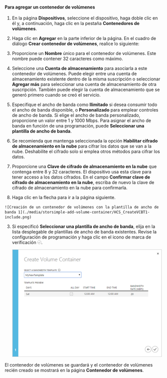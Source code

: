 <!--author=SharS last changed: 9/16/15-->

#### Para agregar un contenedor de volúmenes

1. En la página **Dispositivos**, seleccione el dispositivo, haga doble clic en él y, a continuación, haga clic en la pestaña **Contenedores de volúmenes**.

2. Haga clic en **Agregar** en la parte inferior de la página. En el cuadro de diálogo **Crear contenedor de volúmenes**, realice lo siguiente:

  1. Proporcione un **Nombre** único para el contenedor de volúmenes. Este nombre puede contener 32 caracteres como máximo.
  2. Seleccione una **Cuenta de almacenamiento** para asociarla a este contenedor de volúmenes. Puede elegir entre una cuenta de almacenamiento existente dentro de la misma suscripción o seleccionar **Agregar más** para seleccionar una cuenta de almacenamiento de otra suscripción. También puede elegir la cuenta de almacenamiento que se generó primero cuando se creó el servicio.
  3. Especifique el ancho de banda como **Ilimitado** si desea consumir todo el ancho de banda disponible, o **Personalizado** para emplear controles de ancho de banda. Si elige el ancho de banda personalizado, proporcione un valor entre 1 y 1000 Mbps. Para asignar el ancho de banda en función de una programación, puede **Seleccionar una plantilla de ancho de banda**.
  4. Se recomienda que mantenga seleccionada la opción **Habilitar cifrado de almacenamiento en la nube** para cifrar los datos que se van a la nube. Deshabilite el cifrado solo si emplea otros métodos para cifrar los datos.
  5. Proporcione una **Clave de cifrado de almacenamiento en la nube** que contenga entre 8 y 32 caracteres. El dispositivo usa esta clave para tener acceso a los datos cifrados. En el campo **Confirmar clave de cifrado de almacenamiento en la nube**, escriba de nuevo la clave de cifrado de almacenamiento en la nube para confirmarla.
  6. Haga clic en la flecha para ir a la página siguiente.

    ![Creación de un contenedor de volúmenes con la plantilla de ancho de banda 1](./media/storsimple-add-volume-container/HCS_CreateVCBT1-include.png)

3. Si especificó **Seleccionar una plantilla de ancho de banda**, elija en la lista desplegable de plantillas de ancho de banda existentes. Revise la configuración de programación y haga clic en el icono de marca de verificación ![icono de marca de verificación](./media/storsimple-configure-new-storage-account/HCS_CheckIcon-include.png).

    ![Creación de un contenedor de volúmenes con la plantilla de ancho de banda 2](./media/storsimple-add-volume-container/HCS_CreateVCBT2-include.png)

El contenedor de volúmenes se guardará y el contenedor de volúmenes recién creado se mostrará en la página **Contenedor de volúmenes**.
 

<!---HONumber=AcomDC_1203_2015-->
